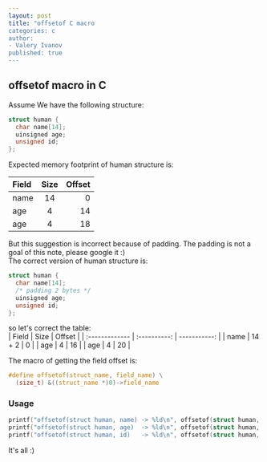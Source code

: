 ```yaml
---
layout: post
title: "offsetof C macro
categories: c
author:
- Valery Ivanov
published: true
---
```


## offsetof macro in C

Assume We have the following structure:
```c
struct human {
  char name[14];
  uinsigned age;
  unsigned id;
};
```

Expected memory footprint of human structure is:

| Field       | Size     | Offset     |
| :------------- | :----------: | -----------: |
| name  | 14 | 0  |
| age   | 4  | 14 |
| age   | 4  | 18 |

But this suggestion is incorrect because of padding. The padding is not a goal of this note, please google it :)  
The correct version of human structure is:

```c
struct human {
  char name[14];
  /* padding 2 bytes */
  uinsigned age;
  unsigned id;
};
```

so let's correct the table:  
| Field       | Size     | Offset     |
| :------------- | :----------: | -----------: |
| name  | 14 + 2 | 0  |
| age   | 4      | 16 |
| age   | 4      | 20 |

The macro of getting the field offset is:

```c
#define offsetof(struct_name, field_name) \
  (size_t) &((struct_name *)0)->field_name
```

### Usage  
```c
printf("offsetof(struct human, name) -> %ld\n", offsetof(struct human, name));
printf("offsetof(struct human, age)  -> %ld\n", offsetof(struct human, age));
printf("offsetof(struct human, id)   -> %ld\n", offsetof(struct human, id));
```

It's all :)
